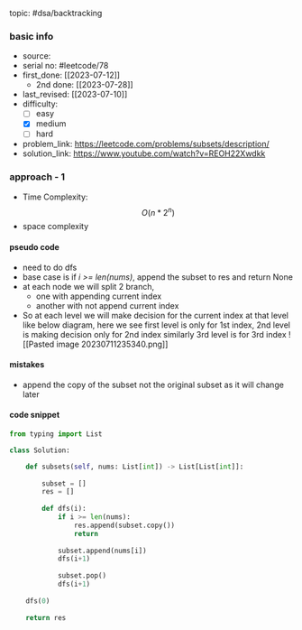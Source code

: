 topic: #dsa/backtracking 

### basic info
- source: 
- serial no: #leetcode/78 
- first_done: [[2023-07-12]]
	- 2nd done: [[2023-07-28]]
- last_revised: [[2023-07-10]]
- difficulty:
	- [ ] easy
	- [x] medium
	- [ ] hard
- problem_link: https://leetcode.com/problems/subsets/description/
- solution_link: https://www.youtube.com/watch?v=REOH22Xwdkk

### approach - 1
- Time Complexity: $$ O(n*2^n)$$
- space complexity

#### pseudo code
- need to do dfs 
- base case is if *i >= len(nums)*, append the subset to res and return None
- at each node we will split 2 branch, 
	- one with appending current index
	- another with not append current index
- So at each level we will make decision for the current index at that level like below diagram, here we see first level is only for 1st index, 2nd level is making decision only for 2nd index similarly 3rd level is for 3rd index
	![[Pasted image 20230711235340.png]]
#### mistakes
-  append the copy of the subset not the original subset as it will change later
#### code snippet
```python
from typing import List

class Solution:

	def subsets(self, nums: List[int]) -> List[List[int]]:
	
		subset = []
		res = []
		
		def dfs(i):
			if i >= len(nums):
				res.append(subset.copy())
				return
			
			subset.append(nums[i])
			dfs(i+1)
					
			subset.pop()
			dfs(i+1)
		
	dfs(0)
		
	return res
```